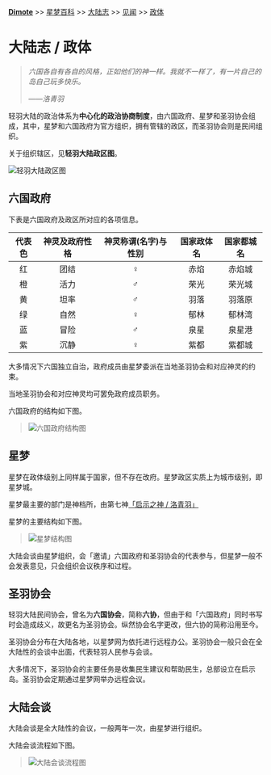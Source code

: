 **[Dimote](https://dimote.top)** >> [星梦百科](../../index.md) >> [大陆志](../../index.md#大陆志) >> [见闻](../../index.md#见闻) >> [政体](zhengti.md)

# 大陆志 / 政体

> *六国各自有各自的风格，正如他们的神一样。我就不一样了，有一片自己的岛自己玩多快乐。*
>
> ——*洛青羽*

轻羽大陆的政治体系为**中心化的政治协商制度**，由六国政府、星梦和圣羽协会组成，其中，星梦和六国政府为官方组织，拥有管辖的政区，而圣羽协会则是民间组织。

关于组织辖区，见**轻羽大陆政区图**。

![轻羽大陆政区图](../../../resource/image/flyland/map.png)

## 六国政府

下表是六国政府及政区所对应的各项信息。

| 代表色 | 神灵及政府性格 | 神灵称谓(名字)与性别 | 国家政体名 | 国家都城名 |
| :---: | :---: | :---: | :---: | :---: |
| 红 | 团结 | ♀ | 赤焰 | 赤焰城 |
| 橙 | 活力 | ♂ | 荣光 | 荣光城 |
| 黄 | 坦率 | ♂ | 羽落 | 羽落原 |
| 绿 | 自然 | ♀ | 郁林 | 郁林湾 |
| 蓝 | 冒险 | ♂ | 泉星 | 泉星港 |
| 紫 | 沉静 | ♀ | 紫都 | 紫都城 |

大多情况下六国独立自治，政府成员由星梦委派在当地圣羽协会和对应神灵的约束。

当地圣羽协会和对应神灵均可罢免政府成员职务。

六国政府的结构如下图。

> ![六国政府结构图]()

## 星梦

星梦在政体级别上同样属于国家，但不存在改府。星梦政区实质上为城市级别，即星梦城。

星梦最主要的部门是神档所，由第七神[「启示之神 / 洛青羽」](../../zsz/luoqingyu.md)

星梦的主要结构如下图。

> ![星梦结构图]()

大陆会谈由星梦组织，会「邀请」六国政府和圣羽协会的代表参与，但星梦一般不会发表意见，只会组织会议秩序和过程。

## 圣羽协会

轻羽大陆民间协会，曾名为**六国协会**，简称**六协**，但由于和「六国政府」同时书写时会造成歧义，故更名为圣羽协会。纵然协会名字更改，但六协的简称沿用至今。

圣羽协会分布在大陆各地，以星梦网为依托进行远程办公。圣羽协会一般只会在全大陆性的会谈中出面，代表轻羽人民参与会谈。

大多情况下，圣羽协会的主要任务是收集民生建议和帮助民生，总部设立在启示岛。圣羽协会定期通过星梦网举办远程会议。

## 大陆会谈

大陆会谈是全大陆性的会议，一般两年一次，由星梦进行组织。

大陆会谈流程如下图。

> ![大陆会谈流程图]()
